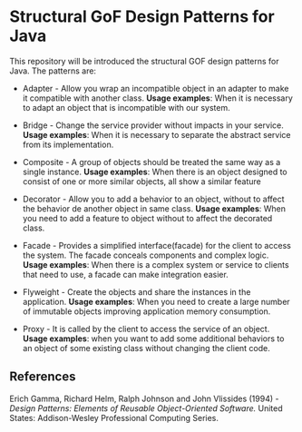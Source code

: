# Structural GoF Design Patterns for Java

This repository will be introduced the structural GOF design patterns for Java. The patterns are:

- Adapter - Allow you wrap an incompatible object in an adapter to make it compatible with another class. <b>Usage examples</b>: When it is necessary to adapt an object that is incompatible with our system.

- Bridge - Change the service provider without impacts in your service. <b>Usage examples</b>: When it is necessary to separate the abstract service from its implementation.

- Composite - A group of objects should be treated the same way as a single instance. <b>Usage examples</b>: When there is an object designed to consist of one or more similar objects, all show a similar feature

- Decorator - Allow you to add a behavior to an object, without to affect the behavior de another object in same class. <b>Usage examples</b>:
When you need to add a feature to object without to affect the decorated class.

- Facade - Provides a simplified interface(facade) for the client to access the system. The facade conceals components and complex logic. <b>Usage examples</b>: When there is a complex system or service to clients that need to use, a facade can make integration easier.

- Flyweight - Create the objects and share the instances in the application. <b>Usage examples</b>: When you need to create a large number of immutable objects improving application memory consumption.

- Proxy - It is called by the client to access the service of an object. <b>Usage examples</b>: when you want to add some additional behaviors to an object of some existing class without changing the client code.

## References
Erich Gamma, Richard Helm, Ralph Johnson and John Vlissides (1994) - *Design Patterns: Elements of Reusable Object-Oriented Software.*	United States: Addison-Wesley Professional Computing Series.
